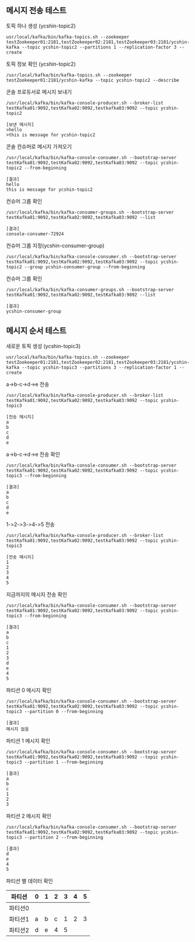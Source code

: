 ## 메시지 전송 테스트

토픽 하나 생성 (ycshin-topic2)
~~~
usr/local/kafka/bin/kafka-topics.sh --zookeeper testZookeeper01:2181,testZookeeper02:2181,testZookeeper03:2181/ycshin-kafka --topic ycshin-topic2 --partitions 1 --replication-factor 3 --create
~~~

토픽 정보 확인 (ycshin-topic2)
~~~
/usr/local/kafka/bin/kafka-topics.sh --zookeeper testZookeeper01:2181/ycshin-kafka --topic ycshin-topic2 --describe
~~~

콘솔 프로듀서로 메시지 보내기
~~~
/usr/local/kafka/bin/kafka-console-producer.sh --broker-list testKafka01:9092,testKafka02:9092,testkafka03:9092 --topic ycshin-topic2

[보낸 메시지]
>hello
>this is message for ycshin-topic2
~~~

콘솔 컨슈머로 메시지 가져오기
~~~
/usr/local/kafka/bin/kafka-console-consumer.sh --bootstrap-server testKafka01:9092,testKafka02:9092,testKafka03:9092 --topic ycshin-topic2 --from-beginning

[결과]
hello
this is message for ycshin-topic2
~~~

컨슈머 그룹 확인
~~~
/usr/local/kafka/bin/kafka-consumer-groups.sh --bootstrap-server testKafka01:9092,testKafka02:9092,testKafka03:9092 --list

[결과]
console-consumer-72924
~~~

컨슈머 그룹 지정(ycshin-consumer-group)
~~~
/usr/local/kafka/bin/kafka-console-consumer.sh --bootstrap-server testKafka01:9092,testKafka02:9092,testKafka03:9092 --topic ycshin-topic2 --group ycshin-consumer-group --from-beginning
~~~

컨슈머 그룹 확인
~~~
/usr/local/kafka/bin/kafka-consumer-groups.sh --bootstrap-server testKafka01:9092,testKafka02:9092,testKafka03:9092 --list

[결과]
ycshin-consumer-group
~~~

## 메시지 순서 테스트
새로운 토픽 생성 (ycshin-topic3)
~~~
usr/local/kafka/bin/kafka-topics.sh --zookeeper testZookeeper01:2181,testZookeeper02:2181,testZookeeper03:2181/ycshin-kafka --topic ycshin-topic3 --partitions 3 --replication-factor 1 --create
~~~

a->b-c->d->e 전송
~~~
/usr/local/kafka/bin/kafka-console-producer.sh --broker-list testKafka01:9092,testKafka02:9092,testkafka03:9092 --topic ycshin-topic3

[전송 메시지]
a
b
c
d
e
~~~

a->b-c->d->e 전송 확인
~~~
/usr/local/kafka/bin/kafka-console-consumer.sh --bootstrap-server testKafka01:9092,testKafka02:9092,testKafka03:9092 --topic ycshin-topic3 --from-beginning

[결과]
a
b
c
d
e
~~~

1->2->3->4->5 전송
~~~
/usr/local/kafka/bin/kafka-console-producer.sh --broker-list testKafka01:9092,testKafka02:9092,testkafka03:9092 --topic ycshin-topic3

[전송 메시지]
1
2
3
4
5
~~~

지금까지의 메시지 전송 확인
~~~
/usr/local/kafka/bin/kafka-console-consumer.sh --bootstrap-server testKafka01:9092,testKafka02:9092,testKafka03:9092 --topic ycshin-topic3 --from-beginning

[결과]
a
b
c
1
2
3
d
e
4
5
~~~

파티션 0 메시지 확인
~~~
/usr/local/kafka/bin/kafka-console-consumer.sh --bootstrap-server testKafka01:9092,testKafka02:9092,testKafka03:9092 --topic ycshin-topic3 --partition 0 --from-beginning

[결과]
메시지 없음
~~~

파티션 1 메시지 확인
~~~
/usr/local/kafka/bin/kafka-console-consumer.sh --bootstrap-server testKafka01:9092,testKafka02:9092,testKafka03:9092 --topic ycshin-topic3 --partition 1 --from-beginning

[결과]
a
b
c
1
2
3
~~~

파티션 2 메시지 확인
~~~
/usr/local/kafka/bin/kafka-console-consumer.sh --bootstrap-server testKafka01:9092,testKafka02:9092,testKafka03:9092 --topic ycshin-topic3 --partition 2 --from-beginning

[결과]
d
e
4
5
~~~

파티션 별 데이터 확인

|파티션|0|1|2|3|4|5|
|-|-|-|-|-|-|-|
|파티션0|||||
|파티션1|a|b|c|1|2|3|
|파티션2|d|e|4|5|||

